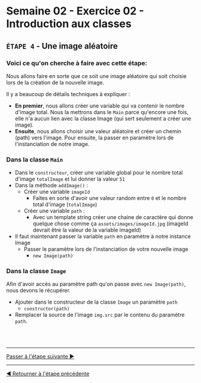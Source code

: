 # Semaine 02 - Exercice 02 - Introduction aux classes

## `ÉTAPE 4` - Une image aléatoire

### Voici ce qu'on cherche à faire avec cette étape:

Nous allons faire en sorte que ce soit une image aléatoire qui soit choisie lors de la création de la nouvelle image.

Il y a beaucoup de détails techniques à expliquer :

- **En premier**, nous allons créer une variable qui va contenir le nombre d'image total. Nous la mettrons dans le `Main` parce qu'encore une fois, elle n'a aucun lien avec la classe Image (qui sert seulement a créer une image).
- **Ensuite**, nous allons choisir une valeur aléatoire et créer un chemin (path) vers l'image. Pour ensuite, la passer en paramètre lors de l'instanciation de notre image.

### Dans la classe `Main`

- Dans le `constructeur`, créer une variable global pour le nombre total d'image `totalImage` et lui donner la valeur `51`
- Dans la méthode `addImage()` :
  - Créer une variable `imageId`
    - Faites en sorte d'avoir une valeur random entre `0` et le nombre total d'image (`totalImage`)
  - Créer une variable `path` :
    - Avec un template string créer une chaine de caractère qui donne quelque chose comme ça `assets/images/imageId.jpg` (imageId devrait être la valeur de la variable imageId)
- Il faut maintenant passer la variable `path` en paramètre à notre instance Image
  - Passer le paramètre lors de l'instanciation de votre nouvelle image
    - `new Image(path)`

### Dans la classe `Image`
Afin d'avoir accès au paramètre path qu'on passe avec `new Image(path)`, nous devons le récupérer.

  - Ajouter dans le constructeur de la classe `Image` un paramètre `path`
    - `constructor(path)`
  - Remplacer la source de l'image `img.src` par le contenu du paramètre `path`. 

<br><br><hr>

[Passer à l'étape suivante ▶](e.md)

<hr>

[◀ Retourner à l'étape précédente](c.md)
